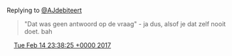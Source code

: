 Replying to [@AJdebiteert](https://twitter.com/Ooievaar007/status/831648388911349764)

> "Dat was geen antwoord op de vraag" \- ja dus, alsof je dat zelf nooit doet\. bah

<img src="../../media/tweet.ico" width="12" /> [Tue Feb 14 23:38:25 +0000 2017](https://twitter.com/DromerDenker/status/831648822711418880)